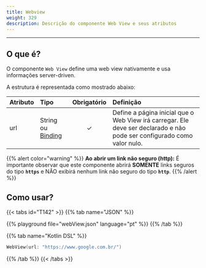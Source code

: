 ```yaml
---
title: Webview
weight: 329
description: Descrição do componente Web View e seus atributos
---
```


---

## **O que é?**

O componente `Web View` define uma web view nativamente e usa informações server-driven.

A estrutura é representada como mostrado abaixo:

| Atributo | Tipo | Obrigatório | Definição |
| :--- | :--- | :---: | :--- |
| url | String ou [Binding](https://docs.usebeagle.io/api/contexto#bindings) | ✓ | Define a página inicial que o Web View irá carregar. Ele deve ser declarado e não pode ser configurado como valor nulo.  |

{{% alert color="warning" %}}
**Ao abrir um link não seguro \(http\):** É importante observar que este componente abrirá **SOMENTE** links seguros do tipo **`https`** e NÃO exibirá nenhum link não seguro do tipo **`http`**.
{{% /alert %}}

## Como usar?

{{< tabs id="T142" >}}
{{% tab name="JSON" %}}
<!-- json-playground:webView.json
{
    "_beagleComponent_": "beagle:webView",
    "url": "https://www.google.com.br/"
}
-->
{{% playground file="webView.json" language="pt" %}}
{{% /tab %}}

{{% tab name="Kotlin DSL" %}}
```kotlin
WebView(url: "https://www.google.com.br/")
```
{{% /tab %}}
{{< /tabs >}}
